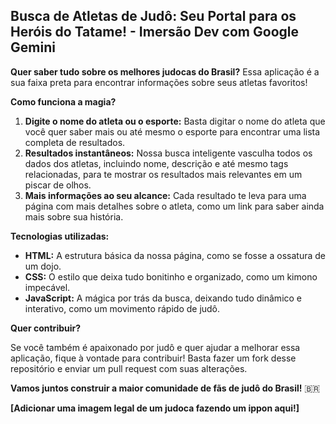 ## **Busca de Atletas de Judô: Seu Portal para os Heróis do Tatame!** - Imersão Dev com Google Gemini

**Quer saber tudo sobre os melhores judocas do Brasil?** Essa aplicação é a sua faixa preta para encontrar informações sobre seus atletas favoritos!

**Como funciona a magia?** 

1. **Digite o nome do atleta ou o esporte:** Basta digitar o nome do atleta que você quer saber mais ou até mesmo o esporte para encontrar uma lista completa de resultados.
2. **Resultados instantâneos:** Nossa busca inteligente vasculha todos os dados dos atletas, incluindo nome, descrição e até mesmo tags relacionadas, para te mostrar os resultados mais relevantes em um piscar de olhos.
3. **Mais informações ao seu alcance:** Cada resultado te leva para uma página com mais detalhes sobre o atleta, como um link para saber ainda mais sobre sua história.

**Tecnologias utilizadas:** ️

* **HTML:** A estrutura básica da nossa página, como se fosse a ossatura de um dojo.
* **CSS:** O estilo que deixa tudo bonitinho e organizado, como um kimono impecável.
* **JavaScript:** A mágica por trás da busca, deixando tudo dinâmico e interativo, como um movimento rápido de judô.

**Quer contribuir?** 

Se você também é apaixonado por judô e quer ajudar a melhorar essa aplicação, fique à vontade para contribuir! Basta fazer um fork desse repositório e enviar um pull request com suas alterações.

**Vamos juntos construir a maior comunidade de fãs de judô do Brasil!** 🇧🇷

**[Adicionar uma imagem legal de um judoca fazendo um ippon aqui!]**

